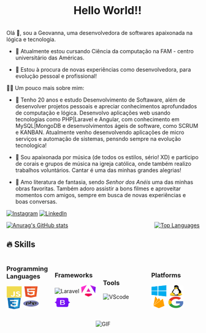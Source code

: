 <!-- Título -->
<div id="user-content-toc">
  <ul align="center">
    <summary><h1 style="display: inline-block">Hello World!!</h1></summary>
  </ul>
</div>

<!-- Presentation -->
<p>
  Olá 👋, sou a Geovanna, uma desenvolvedora de softwares apaixonada na lógica e tecnologia.

  - 🌱 Atualmente estou cursando Ciência da computação na FAM - centro universitário das Américas.

  - 🔭 Estou à procura de novas experiências como desenvolvedora, para evolução pessoal e profissional!
</p>

<!-- Dropdown -->
  👨‍💻 Um pouco mais sobre mim:

<p>
  
  - 💬 Tenho 20 anos e estudo Desenvolvimento de Softaware, além de desenvolver projetos pessoais e apreciar conhecimentos aprofundados de computação e lógica. Desenvolvo aplicações web usando tecnologias como PHP|Laravel e Angular, com conhecimento em MySQL|MongoDB e desenvolvimentos ágeis de software, como SCRUM e KANBAN. Atualmente venho desenvolvendo aplicações de micro serviços e automação de sistemas, pensndo sempre na evolução tecnologica!
  
  -  🎤 Sou apaixonada por música (de todos os estilos, sério! XD) e participo de corais e grupos de música na igreja católica, onde também realizo trabalhos voluntários. Cantar é uma das minhas grandes alegrias!
  
  -    📖 Amo literatura de fantasia, sendo *Senhor dos Anéis* uma das minhas obras favoritas. Também adoro assistir a bons filmes e aproveitar momentos com amigos, sempre em busca de novas experiências e boas conversas.
       


<!-- Links -->
[![Instagram](https://img.shields.io/badge/Instagram-E4405F?style=for-the-badge&logo=instagram&logoColor=white)](https://www.instagram.com/geovannaaz._/)
[![LinkedIn](https://img.shields.io/badge/LinkedIn-0077B5?style=for-the-badge&logo=linkedin&logoColor=white)](https://www.linkedin.com/in/geovannasilvasousa/)

<!-- GithubStats -->
<!-- Container -->
<div style="display: flex; justify-content: space-between; align-items: center;">

  <!-- GitHub Stats -->
  <a href="https://github.com/GeoDEVss" target="_blank">
    <img src="https://github-readme-stats.vercel.app/api?username=GeoDEVss&show_icons=true&theme=tokyonight" alt="Anurag's GitHub stats" style="flex: 1;"/>
  </a>

  <!-- Top Languages -->
  <a href="https://github.com/GeoDEVss" target="_blank">
    <img src="https://github-readme-stats.vercel.app/api/top-langs/?username=GeoDEVss&show_icons=true&theme=tokyonight" alt="Top Languages" style="flex: 1;"/>
  </a>

</div>

<!-- Skills -->
## 🔥 Skills

<!-- Skills: Programming Languages -->
<div style="display: flex; justify-content: space-between; align-items: center;">

  <div style="flex-basis: 48%;">
    <h3>Programming Languages</h3>
    <p align="left">
      <!-- JavaScript -->
      <img align="center" alt="JavaScript" height="30" width="40" src="https://raw.githubusercontent.com/devicons/devicon/master/icons/javascript/javascript-plain.svg">
      <img align="center" alt="HTML" height="30" width="40" src="https://raw.githubusercontent.com/devicons/devicon/master/icons/html5/html5-original.svg">
      <img align="center" alt="CSS" height="30" width="40" src="https://raw.githubusercontent.com/devicons/devicon/master/icons/css3/css3-original.svg">
      <img align="center" alt="PHP" height="30" width="40" src="https://raw.githubusercontent.com/devicons/devicon/master/icons/php/php-original.svg">
    </p>
  </div>

  <div style="flex-basis: 48%;">
    <h3>Frameworks</h3>
    <img align="center" alt="Laravel" height="30" width="40"  src="https://cdn.jsdelivr.net/gh/devicons/devicon@latest/icons/laravel/laravel-original.svg" />
    <img align="center" alt="Angular" height="30" width="40" src="https://raw.githubusercontent.com/devicons/devicon/master/icons/angular/angular-original.svg">
    <img align="center" alt="Bootstrap" height="30" width="40" src="https://raw.githubusercontent.com/devicons/devicon/master/icons/bootstrap/bootstrap-original.svg">
  </div>

  <!-- Skills: Tools -->
  <div style="flex-basis: 48%;">
    <h3>Tools</h3>
    <img align="center" alt="VScode" height="30" width="40" src="https://cdn.jsdelivr.net/gh/devicons/devicon/icons/vscode/vscode-original.svg">
  </div>

  <div style="flex-basis: 48%;">
    <h3>Platforms</h3>
    <img align="center" alt="Windows" height="30" width="40" src="https://raw.githubusercontent.com/devicons/devicon/master/icons/windows8/windows8-original.svg">
    <img align="center" alt="Linux" height="30" width="40" src="https://raw.githubusercontent.com/devicons/devicon/master/icons/linux/linux-original.svg">
    <img align="center" alt="Firebase" height="30" width="40" src="https://raw.githubusercontent.com/devicons/devicon/master/icons/firebase/firebase-plain.svg">
    <img align="center" alt="Google" height="30" width="40" src="https://raw.githubusercontent.com/devicons/devicon/master/icons/google/google-original.svg">
    
  </div>


</div>



 <!-- GIF Section with Space Above -->
 <p align="center">
  <img align="center" src="https://i.pinimg.com/originals/12/ab/ba/12abba12c99a296bcfc43d60285cc58d.gif" alt="GIF" style="max-width: 30%; height: auto;">
</p>
